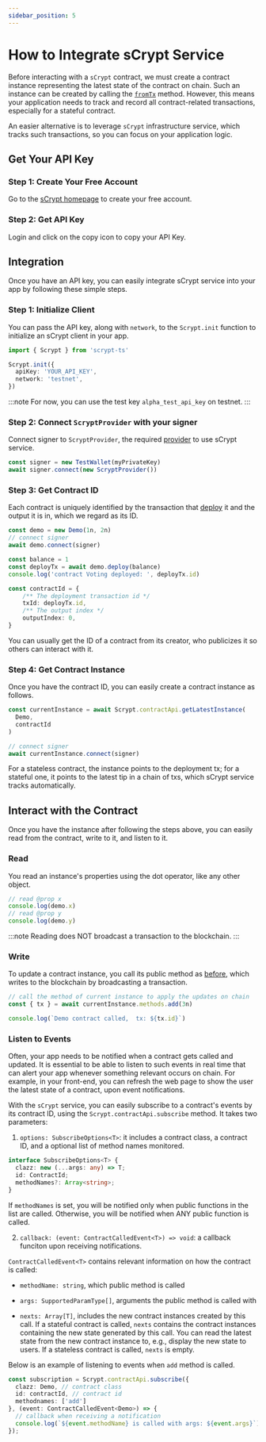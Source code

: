 ```yaml
---
sidebar_position: 5
---
```


# How to Integrate sCrypt Service

Before interacting with a `sCrypt` contract, we must create a contract instance representing the latest state of the contract on chain. Such an instance can be created by calling the  [`fromTx`](../how-to-deploy-and-call-a-contract/how-to-deploy-and-call-a-contract.md#create-a-smart-contract-instance-from-a-transaction) method. However, this means your application needs to track and record all contract-related transactions, especially for a stateful contract.

An easier alternative is to leverage `sCrypt` infrastructure service, which tracks such transactions, so you can focus on your application logic.

## Get Your API Key

### Step 1: Create Your Free Account

Go to the [sCrypt homepage](https://scrypt.io) to create your free account.

### Step 2: Get API Key

Login and click on the copy icon to copy your API Key.

## Integration

Once you have an API key, you can easily integrate sCrypt service into your app by following these simple steps.

### Step 1: Initialize Client

You can pass the API key, along with `network`, to the `Scrypt.init` function to initialize an sCrypt client in your app. 

```ts
import { Scrypt } from 'scrypt-ts'

Scrypt.init({
  apiKey: 'YOUR_API_KEY',
  network: 'testnet',
})
```

:::note
For now, you can use the test key `alpha_test_api_key` on testnet.
:::

### Step 2: Connect `ScryptProvider` with your signer

Connect signer to `ScryptProvider`, the required [provider](../how-to-test-a-contract.md#provider) to use sCrypt service.

```ts
const signer = new TestWallet(myPrivateKey)
await signer.connect(new ScryptProvider())
```

### Step 3: Get Contract ID

Each contract is uniquely identified by the transaction that [deploy](../how-to-deploy-and-call-a-contract/how-to-deploy-and-call-a-contract.md#contract-deployment) it and the output it is in, which we regard as its ID.

```ts
const demo = new Demo(1n, 2n)
// connect signer
await demo.connect(signer)

const balance = 1
const deployTx = await demo.deploy(balance)
console.log('contract Voting deployed: ', deployTx.id)

const contractId = {
    /** The deployment transaction id */
    txId: deployTx.id,
    /** The output index */
    outputIndex: 0,
}
```

You can usually get the ID of a contract from its creator, who publicizes it so others can interact with it.

### Step 4: Get Contract Instance

Once you have the contract ID, you can easily create a contract instance as follows.

```ts
const currentInstance = await Scrypt.contractApi.getLatestInstance(
  Demo,
  contractId
)

// connect signer
await currentInstance.connect(signer)
```
For a stateless contract, the instance points to the deployment tx; for a stateful one, it points to the latest tip in a chain of txs, which sCrypt service tracks automatically.

## Interact with the Contract
Once you have the instance after following the steps above, you can easily read from the contract, write to it, and listen to it.

### Read

You read an instance's properties using the dot operator, like any other object.

```ts
// read @prop x
console.log(demo.x)
// read @prop y
console.log(demo.y)
```

:::note
Reading does NOT broadcast a transaction to the blockchain.
:::

### Write

To update a contract instance, you call its public method as [before](../how-to-deploy-and-call-a-contract/how-to-deploy-and-call-a-contract.md#contract-call), which writes to the blockchain by broadcasting a transaction.

```ts
// call the method of current instance to apply the updates on chain
const { tx } = await currentInstance.methods.add(3n)

console.log(`Demo contract called,  tx: ${tx.id}`)
```

### Listen to Events
Often, your app needs to be notified when a contract gets called and updated. It is essential to be able to listen to such events in real time that can alert your app whenever something relevant occurs on chain. For example, in your front-end, you can refresh the web page to show the user the latest state of a contract, upon event notifications.

With the `sCrypt` service, you can easily subscribe to a contract's events by its contract ID, using the `Scrypt.contractApi.subscribe` method. It takes two parameters:

1. `options: SubscribeOptions<T>`: it includes a contract class, a contract ID, and a optional list of method names monitored.

```ts
interface SubscribeOptions<T> {
  clazz: new (...args: any) => T;
  id: ContractId;
  methodNames?: Array<string>;
}
```
If `methodNames` is set, you will be notified only when public functions in the list are called. Otherwise, you will be notified when ANY public function is called.

2. `callback: (event: ContractCalledEvent<T>) => void`: a callback funciton upon receiving notifications. 

`ContractCalledEvent<T>` contains relevant information on how the contract is called:

- `methodName: string`, which public method is called

- `args: SupportedParamType[]`, arguments the public method is called with 

- `nexts: Array[T]`, includes the new contract instances created by this call. If a stateful contract is called, `nexts` contains the contract instances containing the new state generated by this call. You can read the latest state from the new contract instance to, e.g., display the new state to users. If a stateless contract is called, `nexts` is empty.

Below is an example of listening to events when `add` method is called.
```ts
const subscription = Scrypt.contractApi.subscribe({
  clazz: Demo, // contract class
  id: contractId, // contract id
  methodnames: ['add']
}, (event: ContractCalledEvent<Demo>) => {
  // callback when receiving a notification
  console.log(`${event.methodName} is called with args: ${event.args}`)
});
```